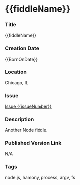 {{fiddleName}}
======

### Title

{{fiddleName}}


### Creation Date

{{BornOnDate}}


### Location

Chicago, IL


### Issue

[Issue {{issueNumber}}](https://github.com/bradyhouse/house/issues/{{issueNumber}})


### Description

Another Node fiddle.


### Published Version Link

N/A


### Tags

node.js, hamony, process, argv, fs
